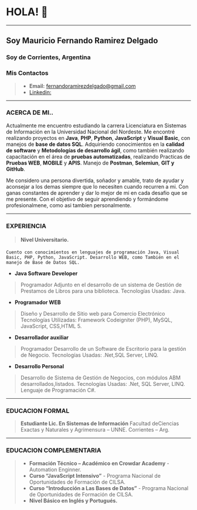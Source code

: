  # HOLA! 👋
____________________________________________________________________________________________

 ## Soy Mauricio Fernando Ramirez Delgado
 ### Soy de Corrientes, Argentina
 ### Mis Contactos
 > - **Email:** fernandoramirezdelgado@gmail.com
 > - [Linkedin:](https://www.linkedin.com/in/mauricio-fernando-ramirez-delgado-326752189)

 ____________________________________________________________________________________________

 ### ACERCA DE MI..
 Actualmente me encuentro estudiando la carrera Licenciatura en Sistemas de Información en la Universidad Nacional del Nordeste. Me encontré realizando proyectos en **Java**, **PHP**, **Python**, **JavaScript** y **Visual Basic**, con manejos de **base de datos SQL**. Adquiriendo conocimientos en la **calidad de software** y **Metodologías de desarrollo ágil**, como también realizando capacitación en el área de **pruebas automatizadas**, realizando Practicas de **Pruebas WEB**, **MOBILE** y **APIS**. Manejo de **Postman**, **Selemiun**, **GIT y GitHub**.
 
 Me considero una persona divertida, soñador y amable, trato de ayudar y aconsejar a los demas siempre que lo necesiten cuando recurren a mi. Con ganas constantes de aprender y dar lo mejor de mi en cada desafio que se me presente. Con el objetivo de seguir aprendiendo y formándome profesionalmene, como asi tambien personalmente.

____________________________________________________________________________________________

### EXPERIENCIA
> #### Nivel Universitario.
    Cuento con conocimientos en lenguajes de programación Java, Visual Basic, PHP, Python, JavaScript. Desarrollo WEB, como También en el manejo de Base de Datos SQL.

- **Java Software Developer**
> Programador Adjunto en el desarrollo de un sistema de Gestión de Prestamos de Libros para una biblioteca. Tecnologías Usadas: Java.

- **Programador WEB**
> Diseño y Desarrollo de Sitio web para Comercio Electrónico Tecnologías Utilizadas: Framework Codeigniter (PHP), MySQL, JavaScript, CSS,HTML 5.

- **Desarrollador auxiliar** 
> Programador Desarrollo de un Software de Escritorio para la gestión de Negocio. Tecnologías Usadas: .Net,SQL Server, LINQ.

- **Desarrollo Personal**
> Desarrollo de Sistema de Gestión de Negocios, con módulos ABM desarrollados,listados. Tecnologías Usadas: .Net, SQL Server, LINQ. Lenguaje de Programación C#.


____________________________________________________________________________________________
### EDUCACION FORMAL

> **Estudiante Lic. En Sistemas de Información**
            Facultad deCiencias Exactas y Naturales y Agrimensura – UNNE. Corrientes – Arg.
____________________________________________________________________________________________
###  EDUCACION COMPLEMENTARIA

> - **Formación Técnico – Académico en Crowdar Academy** - Automation Enginner.
> - **Curso “JavaScript Intensivo”** - Programa Nacional de Oportunidades de Formación de CILSA.
> - **Curso “Introducción a Las Bases de Datos”** - Programa Nacional de Oportunidades de Formación de CILSA.
> - **Nivel Básico en Inglés y Portugués.**